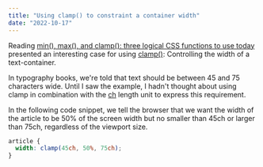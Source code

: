 ```yaml
---
title: "Using clamp() to constraint a container width"
date: "2022-10-17"
---
```


Reading [min(), max(), and clamp(): three logical CSS functions to use today](https://web.dev/min-max-clamp/) presented an interesting case for using [clamp()](https://developer.mozilla.org/en-US/docs/Web/CSS/clamp): Controlling the width of a text-container.

In typography books, we're told that text should be between 45 and 75 characters wide. Until I saw the example, I hadn't thought about using clamp in combination with the [ch](https://developer.mozilla.org/en-US/docs/Web/CSS/length) length unit to express this requirement.

In the following code snippet, we tell the browser that we want the width of the article to be 50% of the screen width but no smaller than 45ch or larger than 75ch, regardless of the viewport size.

```css
article {
  width: clamp(45ch, 50%, 75ch);
}
```
